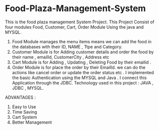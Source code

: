 # Food-Plaza-Management-System
This is the food plaza management System Project. This Project Consist of four modules  Food, Customer, Cart, Order Module Using the java and MYSQL.
1) Food Module manages the menu items means we can add the food in the databases with their ID, NAME , Ttpe and Category.
2) Customer Module is for Adding customer details and order the food by their name , emailId, CustomerCity , Address etc 
3) Cart Module is for Adding , Updating , Deleting Food by their  emailid .
4) Order Module is for place the order by their EmailId. we can do the actions like cancel order or update the order status etc .
I implemented the basic Authentication using the MYSQL and Java . I connect this Application through the JDBC. 
Technology used in this project : JAVA , JDBC , MYSQL.

ADVANTAGES  :
1) Easy to Use
2) Time Saving
3) Cart System
4) Better Management
   
